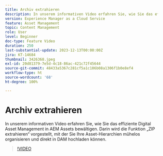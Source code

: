 ```yaml
---
title: Archiv extrahieren
description: In unserem informativen Video erfahren Sie, wie Sie das effiziente Digital Asset Management in AEM Assets bewältigen. Darin wird die Funktion „ZIP extrahieren“ vorgestellt, mit der Sie Ihre Asset-Hierarchien mühelos organisieren und direkt in DAM hochladen können.
version: Experience Manager as a Cloud Service
feature: Asset Management
topic: Content Management
role: User
level: Beginner
doc-type: Feature Video
duration: 250
last-substantial-update: 2023-12-13T00:00:00Z
jira: KT-14684
thumbnail: 3426368.jpeg
exl-id: 20d81379-7e5d-4c18-86ac-421c72f45644
source-git-commit: 48433a5367c281cf5a1c106b08a1306f1b0e8ef4
workflow-type: ht
source-wordcount: '68'
ht-degree: 100%

---
```


# Archiv extrahieren

In unserem informativen Video erfahren Sie, wie Sie das effiziente Digital Asset Management in AEM Assets bewältigen. Darin wird die Funktion „ZIP extrahieren“ vorgestellt, mit der Sie Ihre Asset-Hierarchien mühelos organisieren und direkt in DAM hochladen können.

>[!VIDEO](https://video.tv.adobe.com/v/3447151/?learn=on&captions=ger)
